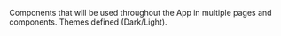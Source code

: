 Components that will be used throughout the App in multiple pages and components.
Themes defined (Dark/Light).
